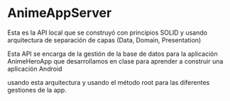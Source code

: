 # AnimeAppServer

Esta es la API local que se construyó con principios SOLID y usando arquitectura de separación de capas (Data, Domain, Presentation)

Esta API se encarga de la gestión de la base de datos para la aplicación AnimeHeroApp que desarrollamos en clase para aprender a construir una aplicación Android 

usando esta arquitectura y usando el método root para las diferentes gestiones de la app.
